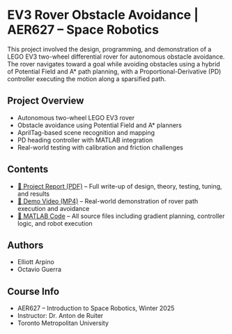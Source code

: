 # EV3 Rover Obstacle Avoidance | AER627 – Space Robotics

This project involved the design, programming, and demonstration of a LEGO EV3 two-wheel differential rover for autonomous obstacle avoidance. The rover navigates toward a goal while avoiding obstacles using a hybrid of Potential Field and A* path planning, with a Proportional-Derivative (PD) controller executing the motion along a sparsified path.

## Project Overview
- Autonomous two-wheel LEGO EV3 rover
- Obstacle avoidance using Potential Field and A* planners
- AprilTag-based scene recognition and mapping
- PD heading controller with MATLAB integration
- Real-world testing with calibration and friction challenges

## Contents
- [📄 Project Report (PDF)](report/627_Project_4.pdf) – Full write-up of design, theory, testing, tuning, and results
- [🎥 Demo Video (MP4)](demo/Project4_Demo.mp4) – Real-world demonstration of rover path execution and avoidance
- [📂 MATLAB Code](project_code/) – All source files including gradient planning, controller logic, and robot execution

## Authors
- Elliott Arpino  
- Octavio Guerra  

## Course Info
- AER627 – Introduction to Space Robotics, Winter 2025  
- Instructor: Dr. Anton de Ruiter  
- Toronto Metropolitan University
